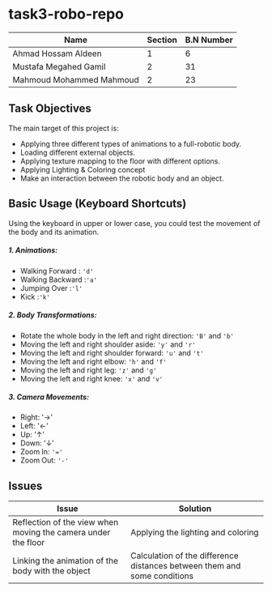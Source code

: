 # task3-robo-repo

| Name                    | Section | B.N Number   | 
|-------------------------|---------|--------------|
| Ahmad Hossam Aldeen     | 1       |            6 |
| Mustafa Megahed Gamil   | 2       |            31| 
| Mahmoud Mohammed Mahmoud| 2       |            23| 

## Task Objectives
The main target of this project is:
* Applying three different types of animations to a full-robotic body.
* Loading different external objects.
* Applying texture mapping to the floor with different options.
* Applying Lighting & Coloring concept
* Make an interaction between the robotic body and an object.

## Basic Usage (Keyboard Shortcuts)
Using the keyboard in upper or lower case, you could test the movement of the body and its animation.
##### 1. Animations:
* Walking Forward : `'d'`
* Walking Backward :`'a'`
* Jumping Over :`'l'`
* Kick :`'k'`

##### 2. Body Transformations:
* Rotate the whole body in the left and right direction: `'B'` and `'b'`
* Moving the left and right shoulder aside: `'y'` and `'r'`
* Moving the left and right shoulder forward: `'u'` and `'t'`
* Moving the left and right elbow: `'h'` and `'f'`
* Moving the left and right leg: `'z'` and `'g'`
* Moving the left and right knee: `'x'` and `'v'`

##### 3. Camera Movements:    
* Right: '&rarr;'
* Left: '&larr;'
* Up: '&uarr;'
* Down: '&darr;'
* Zoom In: `'='`
* Zoom Out: `'-'`


## Issues
| Issue                                                                   | Solution                             |
|-------------------------------------------------------------------------|--------------------------------------|
| Reflection of the view when moving the camera under the floor           | Applying the lighting and coloring   |
| Linking the animation of the body with the object                       | Calculation of the difference distances between them and some conditions |
